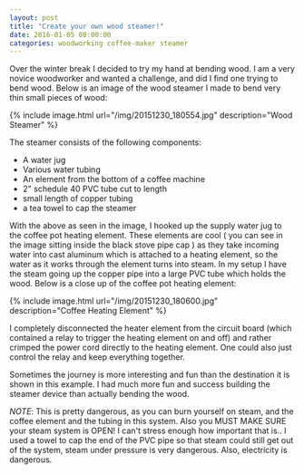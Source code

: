 ```yaml
---
layout: post
title: "Create your own wood steamer!"
date: 2016-01-05 08:00:00
categories: woodworking coffee-maker steamer
---
```


Over the winter break I decided to try my hand at bending wood.  I am a very
novice woodworker and wanted a challenge, and did I find one trying to bend
wood.  Below is an image of the wood steamer I made to bend very thin small 
pieces of wood:

{% include image.html url="/img/20151230_180554.jpg" description="Wood Steamer" %}

The steamer consists of the following components:

* A water jug
* Various water tubing
* An element from the bottom of a coffee machine
* 2" schedule 40 PVC tube cut to length
* small length of copper tubing
* a tea towel to cap the steamer

With the above as seen in the image, I hooked up the supply water jug to the
coffee pot heating element.  These elements are cool ( you can see in the image
sitting inside the black stove pipe cap ) as they take incoming water into 
cast aluminum which is attached to a heating element, so the water as it works 
through the element turns into steam.  In my setup I have the steam going up the
copper pipe into a large PVC tube which holds the wood.  Below is a close up of
the coffee pot heating element:

{% include image.html url="/img/20151230_180600.jpg" description="Coffee Heating Element" %}

I completely disconnected the heater element from the circuit board (which 
contained a relay to trigger the heating element on and off) and rather crimped
the power cord directly to the heating element. One could also just control the 
relay and keep everything together.

Sometimes the journey is more interesting and fun than the destination it is 
shown in this example.  I had much more fun and success building the steamer 
device than actually bending the wood.

*NOTE*: This is pretty dangerous, as you can burn yourself on steam, and the 
coffee element and the tubing in this system.  Also you MUST MAKE SURE your steam
system is OPEN!  I can't stress enough how important that is.. I used a towel to
cap the end of the PVC pipe so that steam could still get out of the system, steam
under pressure is very dangerous.  Also, electricity is dangerous.
